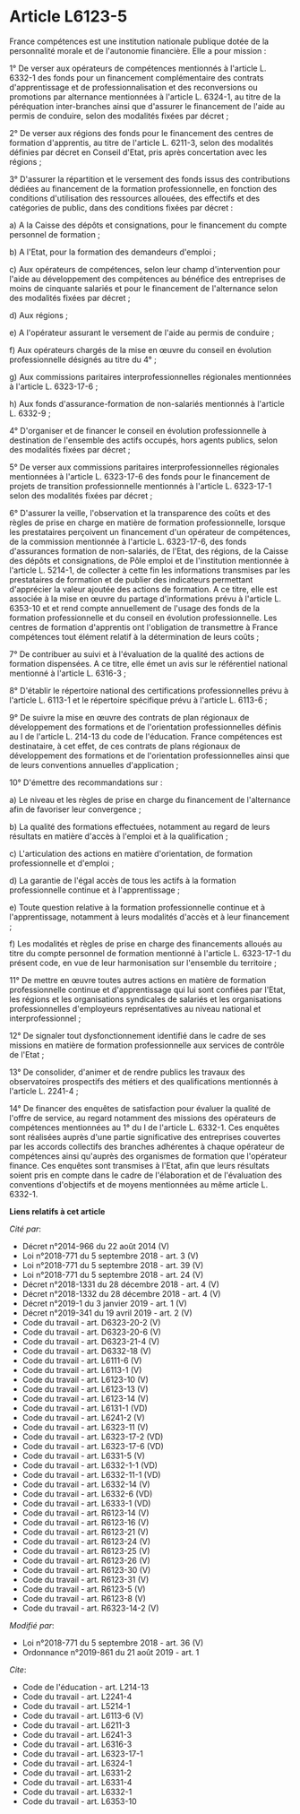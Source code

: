 # Article L6123-5

France compétences est une institution nationale publique dotée de la personnalité morale et de l'autonomie financière. Elle
a pour mission :

1° De verser aux opérateurs de compétences mentionnés à l'article L. 6332-1 des fonds pour un financement complémentaire des
contrats d'apprentissage et de professionnalisation et des reconversions ou promotions par alternance mentionnées à l'article
L. 6324-1, au titre de la péréquation inter-branches ainsi que d'assurer le financement de l'aide au permis de conduire,
selon des modalités fixées par décret ;

2° De verser aux régions des fonds pour le financement des centres de formation d'apprentis, au titre de l'article L. 6211-3,
selon des modalités définies par décret en Conseil d'Etat, pris après concertation avec les régions ;

3° D'assurer la répartition et le versement des fonds issus des contributions dédiées au financement de la formation
professionnelle, en fonction des conditions d'utilisation des ressources allouées, des effectifs et des catégories de public,
dans des conditions fixées par décret :

a) A la Caisse des dépôts et consignations, pour le financement du compte personnel de formation ;

b) A l'Etat, pour la formation des demandeurs d'emploi ;

c) Aux opérateurs de compétences, selon leur champ d'intervention pour l'aide au développement des compétences au bénéfice
des entreprises de moins de cinquante salariés et pour le financement de l'alternance selon des modalités fixées par décret ;

d) Aux régions ;

e) A l'opérateur assurant le versement de l'aide au permis de conduire ;

f) Aux opérateurs chargés de la mise en œuvre du conseil en évolution professionnelle désignés au titre du 4° ;

g) Aux commissions paritaires interprofessionnelles régionales mentionnées à l'article L. 6323-17-6 ;

h) Aux fonds d'assurance-formation de non-salariés mentionnés à l'article L. 6332-9 ;

4° D'organiser et de financer le conseil en évolution professionnelle à destination de l'ensemble des actifs occupés, hors
agents publics, selon des modalités fixées par décret ;

5° De verser aux commissions paritaires interprofessionnelles régionales mentionnées à l'article L. 6323-17-6 des fonds pour
le financement de projets de transition professionnelle mentionnés à l'article L. 6323-17-1 selon des modalités fixées par
décret ;

6° D'assurer la veille, l'observation et la transparence des coûts et des règles de prise en charge en matière de formation
professionnelle, lorsque les prestataires perçoivent un financement d'un opérateur de compétences, de la commission
mentionnée à l'article L. 6323-17-6, des fonds d'assurances formation de non-salariés, de l'Etat, des régions, de la Caisse
des dépôts et consignations, de Pôle emploi et de l'institution mentionnée à l'article L. 5214-1, de collecter à cette fin
les informations transmises par les prestataires de formation et de publier des indicateurs permettant d'apprécier la valeur
ajoutée des actions de formation. A ce titre, elle est associée à la mise en œuvre du partage d'informations prévu à
l'article L. 6353-10 et et rend compte annuellement de l'usage des fonds de la formation professionnelle et du conseil en
évolution professionnelle. Les centres de formation d'apprentis ont l'obligation de transmettre à France compétences tout
élément relatif à la détermination de leurs coûts ;

7° De contribuer au suivi et à l'évaluation de la qualité des actions de formation dispensées. A ce titre, elle émet un avis
sur le référentiel national mentionné à l'article L. 6316-3 ;

8° D'établir le répertoire national des certifications professionnelles prévu à l'article L. 6113-1 et le répertoire
spécifique prévu à l'article L. 6113-6 ;

9° De suivre la mise en œuvre des contrats de plan régionaux de développement des formations et de l'orientation
professionnelles définis au I de l'article L. 214-13 du code de l'éducation. France compétences est destinataire, à cet
effet, de ces contrats de plans régionaux de développement des formations et de l'orientation professionnelles ainsi que de
leurs conventions annuelles d'application ;

10° D'émettre des recommandations sur :

a) Le niveau et les règles de prise en charge du financement de l'alternance afin de favoriser leur convergence ;

b) La qualité des formations effectuées, notamment au regard de leurs résultats en matière d'accès à l'emploi et à la
qualification ;

c) L'articulation des actions en matière d'orientation, de formation professionnelle et d'emploi ;

d) La garantie de l'égal accès de tous les actifs à la formation professionnelle continue et à l'apprentissage ;

e) Toute question relative à la formation professionnelle continue et à l'apprentissage, notamment à leurs modalités d'accès
et à leur financement ;

f) Les modalités et règles de prise en charge des financements alloués au titre du compte personnel de formation mentionné à
l'article L. 6323-17-1 du présent code, en vue de leur harmonisation sur l'ensemble du territoire ;

11° De mettre en œuvre toutes autres actions en matière de formation professionnelle continue et d'apprentissage qui lui sont
confiées par l'Etat, les régions et les organisations syndicales de salariés et les organisations professionnelles
d'employeurs représentatives au niveau national et interprofessionnel ;

12° De signaler tout dysfonctionnement identifié dans le cadre de ses missions en matière de formation professionnelle aux
services de contrôle de l'Etat ;

13° De consolider, d'animer et de rendre publics les travaux des observatoires prospectifs des métiers et des qualifications
mentionnés à l'article L. 2241-4 ;

14° De financer des enquêtes de satisfaction pour évaluer la qualité de l'offre de service, au regard notamment des missions
des opérateurs de compétences mentionnées au 1° du I de l'article L. 6332-1. Ces enquêtes sont réalisées auprès d'une partie
significative des entreprises couvertes par les accords collectifs des branches adhérentes à chaque opérateur de compétences
ainsi qu'auprès des organismes de formation que l'opérateur finance. Ces enquêtes sont transmises à l'Etat, afin que leurs
résultats soient pris en compte dans le cadre de l'élaboration et de l'évaluation des conventions d'objectifs et de moyens
mentionnées au même article L. 6332-1.

**Liens relatifs à cet article**

_Cité par_:

  - Décret n°2014-966 du 22 août 2014 (V)
  - Loi n°2018-771 du 5 septembre 2018 - art. 3 (V)
  - Loi n°2018-771 du 5 septembre 2018 - art. 39 (V)
  - Loi n°2018-771 du 5 septembre 2018 - art. 24 (V)
  - Décret n°2018-1331 du 28 décembre 2018 - art. 4 (V)
  - Décret n°2018-1332 du 28 décembre 2018 - art. 4 (V)
  - Décret n°2019-1 du 3 janvier 2019 - art. 1 (V)
  - Décret n°2019-341 du 19 avril 2019 - art. 2 (V)
  - Code du travail - art. D6323-20-2 (V)
  - Code du travail - art. D6323-20-6 (V)
  - Code du travail - art. D6323-21-4 (V)
  - Code du travail - art. D6332-18 (V)
  - Code du travail - art. L6111-6 (V)
  - Code du travail - art. L6113-1 (V)
  - Code du travail - art. L6123-10 (V)
  - Code du travail - art. L6123-13 (V)
  - Code du travail - art. L6123-14 (V)
  - Code du travail - art. L6131-1 (VD)
  - Code du travail - art. L6241-2 (V)
  - Code du travail - art. L6323-11 (V)
  - Code du travail - art. L6323-17-2 (VD)
  - Code du travail - art. L6323-17-6 (VD)
  - Code du travail - art. L6331-5 (V)
  - Code du travail - art. L6332-1-1 (VD)
  - Code du travail - art. L6332-11-1 (VD)
  - Code du travail - art. L6332-14 (V)
  - Code du travail - art. L6332-6 (VD)
  - Code du travail - art. L6333-1 (VD)
  - Code du travail - art. R6123-14 (V)
  - Code du travail - art. R6123-16 (V)
  - Code du travail - art. R6123-21 (V)
  - Code du travail - art. R6123-24 (V)
  - Code du travail - art. R6123-25 (V)
  - Code du travail - art. R6123-26 (V)
  - Code du travail - art. R6123-30 (V)
  - Code du travail - art. R6123-31 (V)
  - Code du travail - art. R6123-5 (V)
  - Code du travail - art. R6123-8 (V)
  - Code du travail - art. R6323-14-2 (V)

_Modifié par_:

  - Loi n°2018-771 du 5 septembre 2018 - art. 36 (V)
  - Ordonnance n°2019-861 du 21 août 2019 - art. 1

_Cite_:

  - Code de l'éducation - art. L214-13
  - Code du travail - art. L2241-4
  - Code du travail - art. L5214-1
  - Code du travail - art. L6113-6 (V)
  - Code du travail - art. L6211-3
  - Code du travail - art. L6241-3
  - Code du travail - art. L6316-3
  - Code du travail - art. L6323-17-1
  - Code du travail - art. L6324-1
  - Code du travail - art. L6331-2
  - Code du travail - art. L6331-4
  - Code du travail - art. L6332-1
  - Code du travail - art. L6353-10
